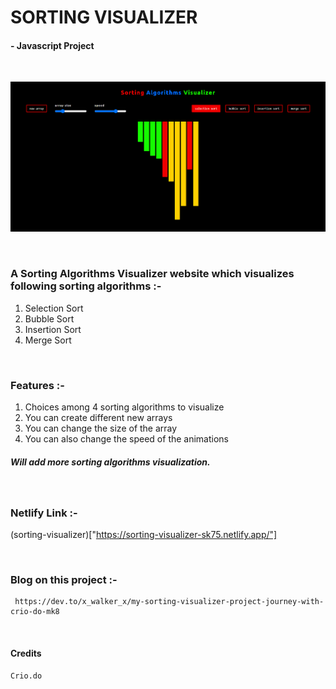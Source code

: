 # SORTING VISUALIZER
####      - Javascript Project
<br/>

![Site Image](./sorting_visualizer.png?raw=true "Sorting Viusalizer")

<br/>

### A Sorting Algorithms Visualizer website which visualizes following sorting algorithms :- 
1. Selection Sort
2. Bubble Sort
3. Insertion Sort
4. Merge Sort

<br/>

### Features :- 
1. Choices among 4 sorting algorithms to visualize
2. You can create different new arrays  
3. You can change the size of the array 
4. You can also change the speed of the animations

##### Will add more sorting algorithms visualization.  

<br/>

### Netlify Link :- 
(sorting-visualizer)["https://sorting-visualizer-sk75.netlify.app/"]

<br/>

### Blog on this project :- 
     https://dev.to/x_walker_x/my-sorting-visualizer-project-journey-with-crio-do-mk8

<br/>

#### Credits 
    Crio.do
